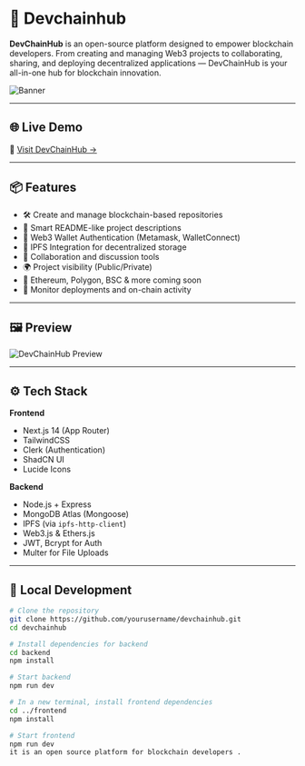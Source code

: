 # 🚀 Devchainhub

**DevChainHub** is an open-source platform designed to empower blockchain developers. From creating and managing Web3 projects to collaborating, sharing, and deploying decentralized applications — DevChainHub is your all-in-one hub for blockchain innovation.

![Banner](https://your-banner-url.com) <!-- Optional: Replace with a project banner --> 

---

## 🌐 Live Demo

🔗 [Visit DevChainHub →](https://devchainhub-muneer.vercel.app)

---

## 📦 Features

- 🛠️ Create and manage blockchain-based repositories
- 📃 Smart README-like project descriptions
- 🔐 Web3 Wallet Authentication (Metamask, WalletConnect)
- 🧠 IPFS Integration for decentralized storage
- 💬 Collaboration and discussion tools
- 🌍 Project visibility (Public/Private)
- 🧱 Ethereum, Polygon, BSC & more coming soon
- 📡 Monitor deployments and on-chain activity

---

## 🖼️ Preview

![DevChainHub Preview](https://your-image-preview-link.com) <!-- Optional: add screenshots or gifs -->

---

## ⚙️ Tech Stack

**Frontend**
- Next.js 14 (App Router)
- TailwindCSS
- Clerk (Authentication)
- ShadCN UI
- Lucide Icons

**Backend**
- Node.js + Express
- MongoDB Atlas (Mongoose)
- IPFS (via `ipfs-http-client`)
- Web3.js & Ethers.js
- JWT, Bcrypt for Auth
- Multer for File Uploads

---

## 🧪 Local Development

```bash
# Clone the repository
git clone https://github.com/yourusername/devchainhub.git
cd devchainhub

# Install dependencies for backend
cd backend
npm install

# Start backend
npm run dev

# In a new terminal, install frontend dependencies
cd ../frontend
npm install

# Start frontend
npm run dev
it is an open source platform for blockchain developers .
